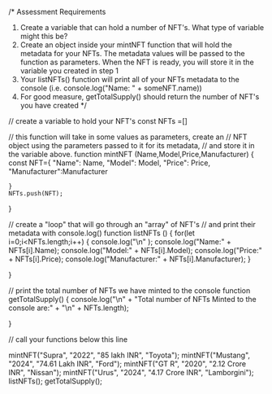 /*
Assessment Requirements
1. Create a variable that can hold a number of NFT's. What type of variable might this be?
2. Create an object inside your mintNFT function that will hold the metadata for your NFTs. 
   The metadata values will be passed to the function as parameters. When the NFT is ready, 
   you will store it in the variable you created in step 1
3. Your listNFTs() function will print all of your NFTs metadata to the console (i.e. console.log("Name: " + someNFT.name))
4. For good measure, getTotalSupply() should return the number of NFT's you have created
*/

// create a variable to hold your NFT's
const NFTs =[]

// this function will take in some values as parameters, create an
// NFT object using the parameters passed to it for its metadata, 
// and store it in the variable above.
function mintNFT (Name,Model,Price,Manufacturer) {
    const NFT={
        "Name": Name,
        "Model": Model,
        "Price": Price,
        "Manufacturer":Manufacturer

    }
    NFTs.push(NFT);
}

// create a "loop" that will go through an "array" of NFT's
// and print their metadata with console.log()
function listNFTs () {
    for(let i=0;i<NFTs.length;i++)
        {
            console.log("\n" );
            console.log("Name:" + NFTs[i].Name);
            console.log("Model:" + NFTs[i].Model);
            console.log("Price:" + NFTs[i].Price);
            console.log("Manufacturer:" + NFTs[i].Manufacturer);
        }

}

// print the total number of NFTs we have minted to the console
function getTotalSupply() {
    console.log("\n" + "Total number of NFTs Minted to the console are:" + "\n" + NFTs.length);

}

// call your functions below this line

mintNFT("Supra", "2022", "85 lakh INR", "Toyota");
mintNFT("Mustang", "2024", "74.61 Lakh INR", "Ford");
mintNFT("GT R", "2020", "2.12 Crore INR", "Nissan");
mintNFT("Urus", "2024", "4.17 Crore INR", "Lamborgini");
listNFTs();
getTotalSupply();
